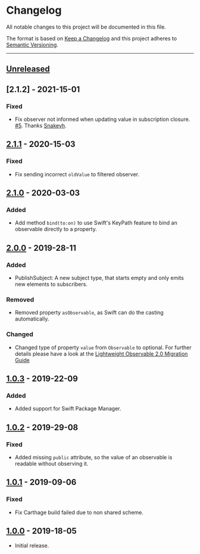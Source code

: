 # Changelog
All notable changes to this project will be documented in this file.

The format is based on [Keep a Changelog](http://keepachangelog.com/en/1.0.0/) and this project adheres to [Semantic Versioning](http://semver.org/spec/v2.0.0.html).

---

## [Unreleased]

## [2.1.2] - 2021-15-01
### Fixed
 - Fix observer not informed when updating value in subscription closure. [#5](https://github.com/fxm90/LightweightObservable/pull/5). Thanks [Snakeyh](https://github.com/Snakeyh).

## [2.1.1] - 2020-15-03
### Fixed
 - Fix sending incorrect `oldValue` to filtered observer.

## [2.1.0] - 2020-03-03
### Added
 - Add method `bind(to:on)` to use Swift's KeyPath feature to bind an observable directly to a property.

## [2.0.0] - 2019-28-11
### Added
 - PublishSubject: A new subject type, that starts empty and only emits new elements to subscribers.

### Removed
 - Removed property `asObservable`, as Swift can do the casting automatically.

### Changed
 - Changed type of property `value` from `Observable` to optional. For further details please have a look at the [Lightweight Observable 2.0 Migration Guide
](Documentation/Lightweight%20Observable%202.0%20Migration%20Guide.md)

## [1.0.3] - 2019-22-09
### Added
 - Added support for Swift Package Manager.

## [1.0.2] - 2019-29-08
### Fixed
 - Added missing `public` attribute, so the value of an observable is readable without observing it.

## [1.0.1] - 2019-09-06
### Fixed
 - Fix Carthage build failed due to non shared scheme.

## [1.0.0] - 2019-18-05
- Initial release.


[Unreleased]: https://github.com/fxm90/LightweightObservable/compare/2.1.2...master
[2.1.1]: https://github.com/fxm90/LightweightObservable/compare/2.1.1...2.1.2
[2.1.1]: https://github.com/fxm90/LightweightObservable/compare/2.1.0...2.1.1
[2.1.0]: https://github.com/fxm90/LightweightObservable/compare/2.0.0...2.1.0
[2.0.0]: https://github.com/fxm90/LightweightObservable/compare/1.0.3...2.0.0
[1.0.3]: https://github.com/fxm90/LightweightObservable/compare/1.0.2...1.0.3
[1.0.2]: https://github.com/fxm90/LightweightObservable/compare/1.0.1...1.0.2
[1.0.1]: https://github.com/fxm90/LightweightObservable/compare/1.0.0...1.0.1
[1.0.0]: https://github.com/fxm90/LightweightObservable
